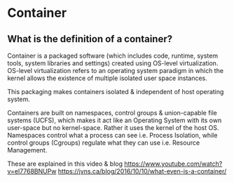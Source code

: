 # Container
## What is the definition of a container?

Container is a packaged software (which includes code, runtime, system tools, system libraries and settings) created using OS-level virtualization. OS-level virtualization refers to an operating system paradigm in which the kernel allows the existence of multiple isolated user space instances.

This packaging makes containers isolated & independent of host operating system. 

Containers are built on namespaces, control groups & union-capable file systems (UCFS), which makes it act like an Operating System with its own user-space but no kernel-space. Rather it uses the kernel of the host OS. Namespaces control what a process can see i.e. Process Isolation, while control groups (Cgroups) regulate what they can use i.e. Resource Management. 

These are explained in this video & blog
https://www.youtube.com/watch?v=el7768BNUPw
https://jvns.ca/blog/2016/10/10/what-even-is-a-container/


